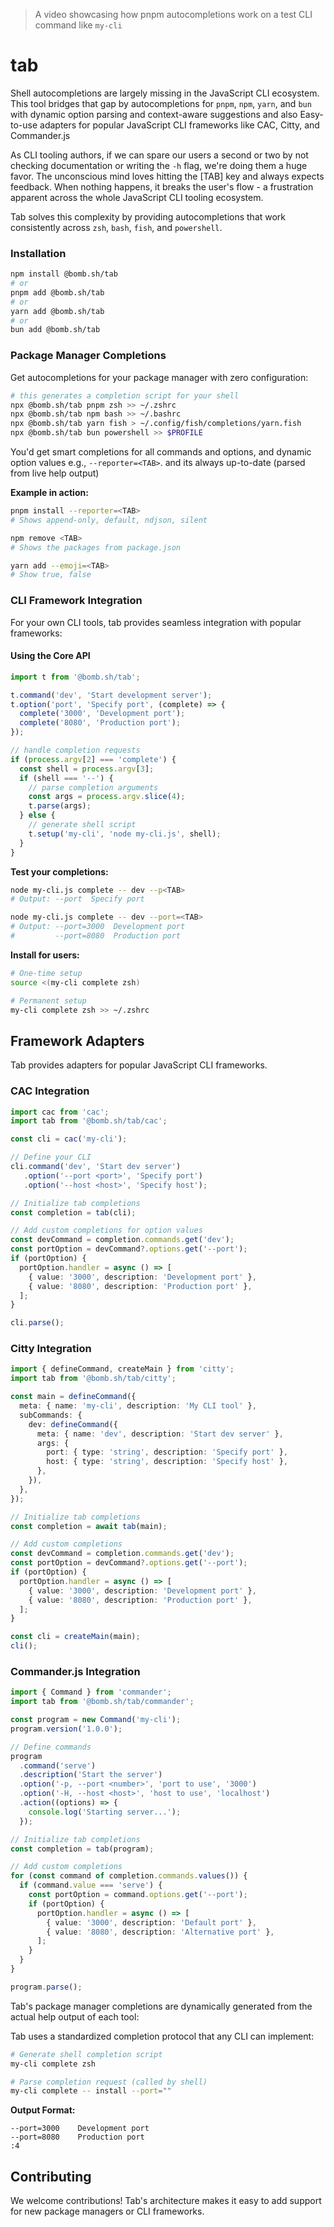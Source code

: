 > A video showcasing how pnpm autocompletions work on a test CLI command 
like `my-cli`

# tab
Shell autocompletions are largely missing in the JavaScript CLI ecosystem. This tool bridges that gap by autocompletions for `pnpm`, `npm`, `yarn`, and `bun` with dynamic option parsing and context-aware suggestions and also Easy-to-use adapters for popular JavaScript CLI frameworks like CAC, Citty, and Commander.js

As CLI tooling authors, if we can spare our users a second or two by not checking documentation or writing the `-h` flag, we're doing them a huge favor. The unconscious mind loves hitting the [TAB] key and always expects feedback. When nothing happens, it breaks the user's flow - a frustration apparent across the whole JavaScript CLI tooling ecosystem.

Tab solves this complexity by providing autocompletions that work consistently across `zsh`, `bash`, `fish`, and `powershell`.


### Installation

```bash
npm install @bomb.sh/tab
# or
pnpm add @bomb.sh/tab
# or
yarn add @bomb.sh/tab
# or
bun add @bomb.sh/tab
```

### Package Manager Completions

Get autocompletions for your package manager with zero configuration:

```bash
# this generates a completion script for your shell
npx @bomb.sh/tab pnpm zsh >> ~/.zshrc
npx @bomb.sh/tab npm bash >> ~/.bashrc
npx @bomb.sh/tab yarn fish > ~/.config/fish/completions/yarn.fish
npx @bomb.sh/tab bun powershell >> $PROFILE
```

You'd get smart completions for all commands and options, and dynamic option values e.g., `--reporter=<TAB>`. and its always up-to-date (parsed from live help output)

**Example in action:**
```bash
pnpm install --reporter=<TAB>
# Shows append-only, default, ndjson, silent

npm remove <TAB>  
# Shows the packages from package.json

yarn add --emoji=<TAB>
# Show true, false
```

### CLI Framework Integration

For your own CLI tools, tab provides seamless integration with popular frameworks:

#### Using the Core API

```typescript
import t from '@bomb.sh/tab';

t.command('dev', 'Start development server');
t.option('port', 'Specify port', (complete) => {
  complete('3000', 'Development port');
  complete('8080', 'Production port');
});

// handle completion requests
if (process.argv[2] === 'complete') {
  const shell = process.argv[3];
  if (shell === '--') {
    // parse completion arguments
    const args = process.argv.slice(4);
    t.parse(args);
  } else {
    // generate shell script
    t.setup('my-cli', 'node my-cli.js', shell);
  }
}
```

**Test your completions:**
```bash
node my-cli.js complete -- dev --p<TAB>
# Output: --port  Specify port

node my-cli.js complete -- dev --port=<TAB>  
# Output: --port=3000  Development port
#         --port=8080  Production port
```

**Install for users:**
```bash
# One-time setup
source <(my-cli complete zsh)

# Permanent setup  
my-cli complete zsh >> ~/.zshrc
```

##  Framework Adapters

Tab provides adapters for popular JavaScript CLI frameworks.

### CAC Integration

```typescript
import cac from 'cac';
import tab from '@bomb.sh/tab/cac';

const cli = cac('my-cli');

// Define your CLI
cli.command('dev', 'Start dev server')
   .option('--port <port>', 'Specify port')
   .option('--host <host>', 'Specify host');

// Initialize tab completions
const completion = tab(cli);

// Add custom completions for option values
const devCommand = completion.commands.get('dev');
const portOption = devCommand?.options.get('--port');
if (portOption) {
  portOption.handler = async () => [
    { value: '3000', description: 'Development port' },
    { value: '8080', description: 'Production port' },
  ];
}

cli.parse();
```

### Citty Integration

```typescript
import { defineCommand, createMain } from 'citty';
import tab from '@bomb.sh/tab/citty';

const main = defineCommand({
  meta: { name: 'my-cli', description: 'My CLI tool' },
  subCommands: {
    dev: defineCommand({
      meta: { name: 'dev', description: 'Start dev server' },
      args: {
        port: { type: 'string', description: 'Specify port' },
        host: { type: 'string', description: 'Specify host' },
      },
    }),
  },
});

// Initialize tab completions
const completion = await tab(main);

// Add custom completions
const devCommand = completion.commands.get('dev');
const portOption = devCommand?.options.get('--port');
if (portOption) {
  portOption.handler = async () => [
    { value: '3000', description: 'Development port' },
    { value: '8080', description: 'Production port' },
  ];
}

const cli = createMain(main);
cli();
```

### Commander.js Integration

```typescript
import { Command } from 'commander';
import tab from '@bomb.sh/tab/commander';

const program = new Command('my-cli');
program.version('1.0.0');

// Define commands
program
  .command('serve')
  .description('Start the server')
  .option('-p, --port <number>', 'port to use', '3000')
  .option('-H, --host <host>', 'host to use', 'localhost')
  .action((options) => {
    console.log('Starting server...');
  });

// Initialize tab completions
const completion = tab(program);

// Add custom completions
for (const command of completion.commands.values()) {
  if (command.value === 'serve') {
    const portOption = command.options.get('--port');
    if (portOption) {
      portOption.handler = async () => [
        { value: '3000', description: 'Default port' },
        { value: '8080', description: 'Alternative port' },
      ];
    }
  }
}

program.parse();
```


Tab's package manager completions are dynamically generated from the actual help output of each tool:


Tab uses a standardized completion protocol that any CLI can implement:

```bash
# Generate shell completion script
my-cli complete zsh

# Parse completion request (called by shell)
my-cli complete -- install --port=""
```

**Output Format:**
```
--port=3000    Development port
--port=8080    Production port  
:4
```
## Contributing

We welcome contributions! Tab's architecture makes it easy to add support for new package managers or CLI frameworks.


